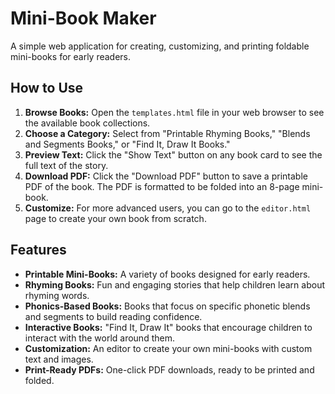 # Mini-Book Maker

A simple web application for creating, customizing, and printing foldable mini-books for early readers.

## How to Use

1.  **Browse Books:** Open the `templates.html` file in your web browser to see the available book collections.
2.  **Choose a Category:** Select from "Printable Rhyming Books," "Blends and Segments Books," or "Find It, Draw It Books."
3.  **Preview Text:** Click the "Show Text" button on any book card to see the full text of the story.
4.  **Download PDF:** Click the "Download PDF" button to save a printable PDF of the book. The PDF is formatted to be folded into an 8-page mini-book.
5.  **Customize:** For more advanced users, you can go to the `editor.html` page to create your own book from scratch.

## Features

*   **Printable Mini-Books:** A variety of books designed for early readers.
*   **Rhyming Books:** Fun and engaging stories that help children learn about rhyming words.
*   **Phonics-Based Books:** Books that focus on specific phonetic blends and segments to build reading confidence.
*   **Interactive Books:** "Find It, Draw It" books that encourage children to interact with the world around them.
*   **Customization:** An editor to create your own mini-books with custom text and images.
*   **Print-Ready PDFs:** One-click PDF downloads, ready to be printed and folded.